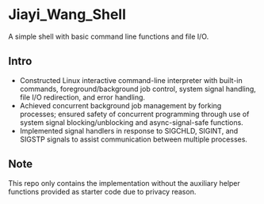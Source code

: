 # Jiayi_Wang_Shell
A simple shell with basic command line functions and file I/O.

## Intro
* Constructed Linux interactive command-line interpreter with built-in commands, foreground/background job control, system
signal handling, file I/O redirection, and error handling.
* Achieved concurrent background job management by forking processes; ensured safety of concurrent programming through use
of system signal blocking/unblocking and async-signal-safe functions.
* Implemented signal handlers in response to SIGCHLD, SIGINT, and SIGSTP signals to assist communication between multiple
processes.

## Note
This repo only contains the implementation without the auxiliary helper functions provided as starter code due to privacy reason.
